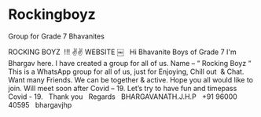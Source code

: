 # Rockingboyz
Group for Grade 7 Bhavanites

ROCKING BOYZ  !!! ✌✌ WEBSITE 
￼ 
 
Hi Bhavanite Boys of Grade 7
I'm Bhargav here.
I have created a group for all of us.
Name – “ Rocking Boyz “
This is a WhatsApp group for all of us, 
just for Enjoying, Chill out  & Chat.
Want many Friends. We can be together & active. 
Hope you all would like to join. Will meet soon 
after Covid – 19. Let’s try to have fun 
and timepass Covid - 19.
 
Thank you 
 
Regards 
 
BHARGAVANATH.J.H.P 
 
+91 96000 40595
 
bhargavjhp
 
 
 



